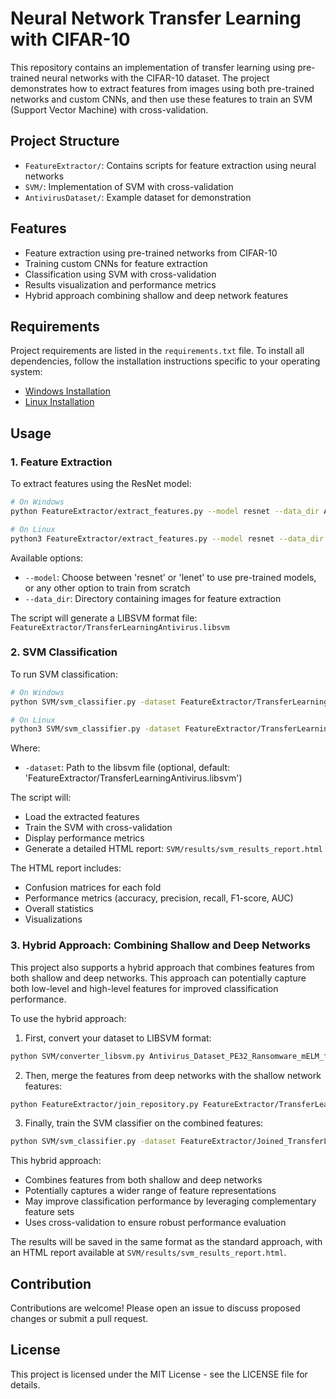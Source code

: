 # Neural Network Transfer Learning with CIFAR-10

This repository contains an implementation of transfer learning using pre-trained neural networks with the CIFAR-10 dataset. The project demonstrates how to extract features from images using both pre-trained networks and custom CNNs, and then use these features to train an SVM (Support Vector Machine) with cross-validation.

## Project Structure

- `FeatureExtractor/`: Contains scripts for feature extraction using neural networks
- `SVM/`: Implementation of SVM with cross-validation
- `AntivirusDataset/`: Example dataset for demonstration

## Features

- Feature extraction using pre-trained networks from CIFAR-10
- Training custom CNNs for feature extraction
- Classification using SVM with cross-validation
- Results visualization and performance metrics
- Hybrid approach combining shallow and deep network features

## Requirements

Project requirements are listed in the `requirements.txt` file. To install all dependencies, follow the installation instructions specific to your operating system:

- [Windows Installation](docs/installation_windows.md)
- [Linux Installation](docs/installation_linux.md)

## Usage

### 1. Feature Extraction

To extract features using the ResNet model:
```bash
# On Windows
python FeatureExtractor/extract_features.py --model resnet --data_dir AntivirusDataset

# On Linux
python3 FeatureExtractor/extract_features.py --model resnet --data_dir AntivirusDataset
```

Available options:
- `--model`: Choose between 'resnet' or 'lenet' to use pre-trained models, or any other option to train from scratch
- `--data_dir`: Directory containing images for feature extraction

The script will generate a LIBSVM format file: `FeatureExtractor/TransferLearningAntivirus.libsvm`

### 2. SVM Classification

To run SVM classification:
```bash
# On Windows
python SVM/svm_classifier.py -dataset FeatureExtractor/TransferLearningAntivirus.libsvm

# On Linux
python3 SVM/svm_classifier.py -dataset FeatureExtractor/TransferLearningAntivirus.libsvm
```

Where:
- `-dataset`: Path to the libsvm file (optional, default: 'FeatureExtractor/TransferLearningAntivirus.libsvm')

The script will:
- Load the extracted features
- Train the SVM with cross-validation
- Display performance metrics
- Generate a detailed HTML report: `SVM/results/svm_results_report.html`

The HTML report includes:
- Confusion matrices for each fold
- Performance metrics (accuracy, precision, recall, F1-score, AUC)
- Overall statistics
- Visualizations

### 3. Hybrid Approach: Combining Shallow and Deep Networks

This project also supports a hybrid approach that combines features from both shallow and deep networks. This approach can potentially capture both low-level and high-level features for improved classification performance.

To use the hybrid approach:

1. First, convert your dataset to LIBSVM format:
```bash
python SVM/converter_libsvm.py Antivirus_Dataset_PE32_Ransomware_mELM_format.csv Antivirus_Dataset_PE32_Ransomware_SVM_format.libsvm
```

2. Then, merge the features from deep networks with the shallow network features:
```bash
python FeatureExtractor/join_repository.py FeatureExtractor/TransferLearningAntivirus.libsvm Antivirus_Dataset_PE32_Ransomware_SVM_format.libsvm
```

3. Finally, train the SVM classifier on the combined features:
```bash
python SVM/svm_classifier.py -dataset FeatureExtractor/Joined_TransferLearning.libsvm
```

This hybrid approach:
- Combines features from both shallow and deep networks
- Potentially captures a wider range of feature representations
- May improve classification performance by leveraging complementary feature sets
- Uses cross-validation to ensure robust performance evaluation

The results will be saved in the same format as the standard approach, with an HTML report available at `SVM/results/svm_results_report.html`.

## Contribution

Contributions are welcome! Please open an issue to discuss proposed changes or submit a pull request.

## License

This project is licensed under the MIT License - see the LICENSE file for details.
